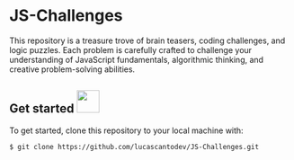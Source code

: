 # JS-Challenges
This repository is a treasure trove of brain teasers, coding challenges, and logic puzzles. Each problem is carefully crafted to challenge your understanding of JavaScript fundamentals, algorithmic thinking, and creative problem-solving abilities.

## Get started <img src="https://em-content.zobj.net/thumbs/120/apple/354/rocket_1f680.png" height="40" width="40"/>

To get started, clone this repository to your local machine with:

```bash
$ git clone https://github.com/lucascantodev/JS-Challenges.git
```
